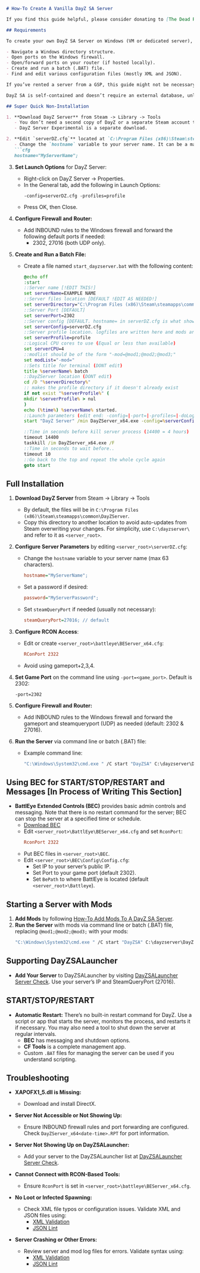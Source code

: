 ```markdown
# How-To Create A Vanilla DayZ SA Server

If you find this guide helpful, please consider donating to [The Dead Return](https://discord.me/tdr). All donations go directly into the server's hosting account. For questions, contact me (@SkiGoggles) on [Discord](https://discord.me/tdr).

## Requirements

To create your own DayZ SA Server on Windows (VM or dedicated server), you should be able to:

- Navigate a Windows directory structure.
- Open ports on the Windows firewall.
- Open/forward ports on your router (if hosted locally).
- Create and run a batch (.BAT) file.
- Find and edit various configuration files (mostly XML and JSON).

If you’ve rented a server from a GSP, this guide might not be necessary but will provide useful background. I recommend reading [How-To Add Mods To A DayZ SA Server](#) and [How-To Customize A DayZ SA Server](#).

DayZ SA is self-contained and doesn’t require an external database, unlike A2:DayZMod.

## Super Quick Non-Installation

1. **Download DayZ Server** from Steam -> Library -> Tools
   - You don’t need a second copy of DayZ or a separate Steam account to run a server.
   - DayZ Server Experimental is a separate download.

2. **Edit `serverDZ.cfg`** located at `C:\Program Files (x86)\Steam\steamapps\common\DayZServer\serverDZ.cfg`
   - Change the `hostname` variable to your server name. It can be a maximum of 63 characters.
   ```cfg
   hostname="MyServerName";
   ```

3. **Set Launch Options** for DayZ Server:
   - Right-click on DayZ Server -> Properties.
   - In the General tab, add the following in Launch Options:
     ```
     -config=serverDZ.cfg -profiles=profile
     ```
   - Press OK, then Close.

4. **Configure Firewall and Router:**
   - Add INBOUND rules to the Windows firewall and forward the following default ports if needed:
     - 2302, 27016 (both UDP only).

5. **Create and Run a Batch File:**
   - Create a file named `start_dayzserver.bat` with the following content:
     ```bat
     @echo off
     :start
     ::Server name [!EDIT THIS!]
     set serverName=EXAMPLE NAME
     ::Server files location [DEFAULT !EDIT AS NEEDED!]
     set serverDirectory="C:\Program Files (x86)\Steam\steamapps\common\DayZServer"
     ::Server Port [DEFAULT]
     set serverPort=2302
     ::Server config [DEFAULT. hostname= in serverDZ.cfg is what shows in the steam server browser. !EDIT AS NEEDED!.]
     set serverConfig=serverDZ.cfg
     ::Server profile location. logfiles are written here and mods are configured here [DEFAULT]
     set serverProfile=profile
     ::Logical CPU cores to use (Equal or less than available)
     set serverCPU=4
     ::modlist should be of the form "-mod=@mod1;@mod2;@mod3;"
     set modList="-mod="
     ::Sets title for terminal (DONT edit)
     title %serverName% batch
     ::DayZServer location (DONT edit)
     cd /D "%serverDirectory%"
     :: makes the profile directory if it doesn't already exist
     if not exist "%serverProfile%" ( 
     mkdir %serverProfile% > nul
     ) 
     echo (%time%) %serverName% started.
     ::Launch parameters (edit end: -config=|-port=|-profiles=|-doLogs|-adminLog|-netLog|-freezeCheck|-filePatching|-BEpath=|-cpuCount=)
     start "DayZ Server" /min DayZServer_x64.exe -config=%serverConfig% -port=%serverPort% -profiles=%serverProfile% -BEpath=battleye %modList% -cpuCount=%serverCPU% -dologs -adminlog -netlog -freezecheck

     ::Time in seconds before kill server process (14400 = 4 hours)
     timeout 14400
     taskkill /im DayZServer_x64.exe /F
     ::Time in seconds to wait before..
     timeout 10
     ::Go back to the top and repeat the whole cycle again
     goto start
     ```

## Full Installation

1. **Download DayZ Server** from Steam -> Library -> Tools
   - By default, the files will be in `C:\Program Files (x86)\Steam\steamapps\common\DayZServer`.
   - Copy this directory to another location to avoid auto-updates from Steam overwriting your changes. For simplicity, use `C:\dayzserver\` and refer to it as `<server_root>`.

2. **Configure Server Parameters** by editing `<server_root>\serverDZ.cfg`:
   - Change the `hostname` variable to your server name (max 63 characters).
     ```cfg
     hostname="MyServerName";
     ```
   - Set a password if desired:
     ```cfg
     password="MyServerPassword";
     ```
   - Set `steamQueryPort` if needed (usually not necessary):
     ```cfg
     steamQueryPort=27016; // default
     ```

3. **Configure RCON Access**:
   - Edit or create `<server_root>\battleye\BEServer_x64.cfg`:
     ```cfg
     RConPort 2322
     ```
   - Avoid using gameport+2,3,4.

4. **Set Game Port** on the command line using `-port=<game_port>`. Default is 2302:
   ```
   -port=2302
   ```

5. **Configure Firewall and Router:**
   - Add INBOUND rules to the Windows firewall and forward the gameport and steamqueryport (UDP) as needed (default: 2302 & 27016).
   
6. **Run the Server** via command line or batch (.BAT) file:
   - Example command line:
     ```bat
     "C:\Windows\System32\cmd.exe " /C start "DayZSA" C:\dayzserver\DayZServer_x64.exe "-config=C:\dayzserver\serverDZ.cfg" -port=2302 "-profiles=C:\dayzserver\profile" "-BEPath=C:\dayzserver\battleye" -dologs -adminlog
     ```

## Using BEC for START/STOP/RESTART and Messages [In Process of Writing This Section]

- **BattlEye Extended Controls (BEC)** provides basic admin controls and messaging. Note that there is no restart command for the server; BEC can stop the server at a specified time or schedule. 
  - [Download BEC](#)
  - Edit `<server_root>\BattlEye\BEServer_x64.cfg` and set `RconPort`:
    ```cfg
    RconPort 2322
    ```
  - Put BEC files in `<server_root>\BEC`.
  - Edit `<server_root>\BEC\Config\Config.cfg`:
    - Set IP to your server’s public IP.
    - Set Port to your game port (default 2302).
    - Set `BePath` to where BattlEye is located (default `<server_root>\Battleye`).

## Starting a Server with Mods

1. **Add Mods** by following [How-To Add Mods To A DayZ SA Server](#).
2. **Run the Server** with mods via command line or batch (.BAT) file, replacing `@mod1;@mod2;@mod3;` with your mods:
   ```bat
   "C:\Windows\System32\cmd.exe " /C start "DayZSA" C:\dayzserver\DayZServer_x64.exe "-config=C:\dayzserver\serverDZ.cfg" -port=2302 "-profiles=C:\dayzserver\profile" "-mod=@mod1;@mod2;@mod3;" "-BEPath=C:\dayzserver\battleye" -dologs -adminlog
   ```

## Supporting DayZSALauncher

- **Add Your Server** to DayZSALauncher by visiting [DayZSALauncher Server Check](https://dayzsalauncher.com/#/servercheck). Use your server’s IP and SteamQueryPort (27016).

## START/STOP/RESTART

- **Automatic Restart:** There’s no built-in restart command for DayZ. Use a script or app that starts the server, monitors the process, and restarts it if necessary. You may also need a tool to shut down the server at regular intervals.
  - **BEC** has messaging and shutdown options.
  - **CF Tools** is a complete management app.
  - Custom `.BAT` files for managing the server can be used if you understand scripting.

## Troubleshooting

- **XAPOFX1_5.dll is Missing:**
  - Download and install DirectX.

- **Server Not Accessible or Not Showing Up:**
  - Ensure INBOUND firewall rules and port forwarding are configured. Check `DayZServer_x64<date-time>.RPT` for port information.

- **Server Not Showing Up on DayZSALauncher:**
  - Add your server to the DayZSALauncher list at [DayZSALauncher Server Check](https://dayzsalauncher.com/#/servercheck).

- **Cannot Connect with RCON-Based Tools:**


  - Ensure `RconPort` is set in `<server_root>\battleye\BEServer_x64.cfg`.

- **No Loot or Infected Spawning:**
  - Check XML file typos or configuration issues. Validate XML and JSON files using:
    - [XML Validation](https://www.xmlvalidation.com/)
    - [JSON Lint](https://jsonlint.com/)

- **Server Crashing or Other Errors:**
  - Review server and mod log files for errors. Validate syntax using:
    - [XML Validation](https://www.xmlvalidation.com/)
    - [JSON Lint](https://jsonlint.com/)
```
